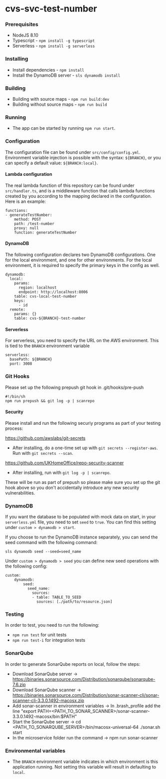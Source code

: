 # cvs-svc-test-number

### Prerequisites
- NodeJS 8.10
- Typescript - `npm install -g typescript`
- Serverless - `npm install -g serverless`

### Installing
- Install dependencies - `npm install`
- Install the DynamoDB server - `sls dynamodb install`

### Building
- Building with source maps - `npm run build:dev`
- Building without source maps - `npm run build`

### Running
- The app can be started by running `npm run start`.

### Configuration
The configuration file can be found under `src/config/config.yml`.
Environment variable injection is possible with the syntax:
`${BRANCH}`, or you can specify a default value: `${BRANCH:local}`.
#### Lambda configuration
The real lambda function of this repository can be found under `src/handler.ts`, and is a middleware function that calls lambda functions created by you according to the mapping declared in the configuration.
Here is an example:
```
functions:
- generateTestNumber:
    method: POST
    path: /test-number
    proxy: null
    function: generateTestNumber
```
#### DynamoDB
The following configuration declares two DynamoDB configurations. One for the local environment, and one for other environments. For the local environment, it is required to specify the primary keys in the config as well. 
```
dynamodb:
  local:
    params:
      region: localhost
      endpoint: http://localhost:8006
    table: cvs-local-test-number
    keys:
      - id
  remote:
    params: {}
    table: cvs-${BRANCH}-test-number
```
#### Serverless
For serverless, you need to specify the URL on the AWS environment. This is tied to the `BRANCH` environment variable
```
serverless:
  basePath: ${BRANCH}
  port: 3008
```

### Git Hooks

Please set up the following prepush git hook in .git/hooks/pre-push

```
#!/bin/sh
npm run prepush && git log -p | scanrepo

```

#### Security

Please install and run the following securiy programs as part of your testing process:

https://github.com/awslabs/git-secrets

- After installing, do a one-time set up with `git secrets --register-aws`. Run with `git secrets --scan`.

https://github.com/UKHomeOffice/repo-security-scanner

- After installing, run with `git log -p | scanrepo`.

These will be run as part of prepush so please make sure you set up the git hook above so you don't accidentally introduce any new security vulnerabilities.

### DynamoDB
If you want the database to be populated with mock data on start, in your `serverless.yml` file, you need to set `seed` to `true`. You can find this setting under `custom > dynamodb > start`.

If you choose to run the DynamoDB instance separately, you can send the seed command with the following command:

```sls dynamodb seed --seed=seed_name```

Under `custom > dynamodb > seed` you can define new seed operations with the following config:
```
custom:
    dynamodb:
        seed:
          seed_name:
            sources:
            - table: TABLE_TO_SEED
              sources: [./path/to/resource.json]
```

### Testing
In order to test, you need to run the following:
- `npm run test` for unit tests
- `npm run test-i` for integration tests

### SonarQube
In order to generate SonarQube reports on local, follow the steps:
- Download SonarQube server -> https://binaries.sonarsource.com/Distribution/sonarqube/sonarqube-7.6.zip
- Download SonarQube scanner -> https://binaries.sonarsource.com/Distribution/sonar-scanner-cli/sonar-scanner-cli-3.3.0.1492-macosx.zip
- Add sonar-scanner in environment variables -> In .brash_profile add the line "export PATH=<PATH_TO_SONAR_SCANNER>/sonar-scanner-3.3.0.1492-macosx/bin:$PATH"
- Start the SonarQube server -> cd <PATH_TO_SONARQUBE_SERVER>/bin/macosx-universal-64 ./sonar.sh start
- In the microservice folder run the command -> npm run sonar-scanner


### Environmental variables

- The `BRANCH` environment variable indicates in which environment is this application running. Not setting this variable will result in defaulting to `local`.
